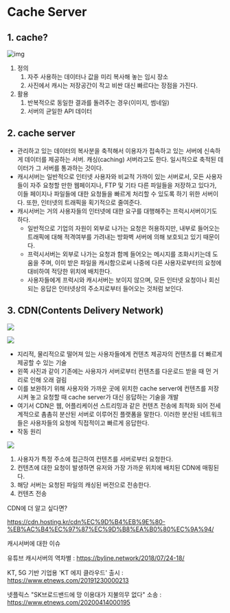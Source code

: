 # Cache Server



## 1. cache?

![img](https://img1.daumcdn.net/thumb/R1280x0/?scode=mtistory2&fname=https%3A%2F%2Fblog.kakaocdn.net%2Fdn%2FZdW35%2FbtqCbTDmFj5%2FAKbAUKiWseStnfD1Cd7gqk%2Fimg.png)

1. 정의
   1. 자주 사용하는 데이터나 값을 미리 복사해 놓는 임시 장소
   2. 사진에서 캐시는 저장공간이 작고 비싼 대신 빠르다는 장점을 가진다.
2. 활용
   1. 반복적으로 동일한 결과를 돌려주는 경우(이미지, 썸네일)
   2. 서버의 균일한 API 데이터



## 2. cache server

- 관리하고 있는 데이터의 복사분을 축적해서 이용자가 접속하고 있는 서버에 신속하게 데이터를 제공하는 서버. 캐싱(caching) 서버라고도 한다. 일시적으로 축적된 데이터가 그 서버를 통과하는 것이다. 
- 캐시서버는 일반적으로 인터넷 사용자와 비교적 가까이 있는 서버로서, 모든 사용자들이 자주 요청할 만한 웹페이지나, FTP 및 기타 다른 파일들을 저장하고 있다가, 이들 페이지나 파일들에 대한 요청들을 빠르게 처리할 수 있도록 하기 위한 서버이다. 또한, 인터넷의 트래픽을 획기적으로 줄여준다.
- 캐시서버는 거의 사용자들의 인터넷에 대한 요구를 대행해주는 프럭시서버이기도 하다. 
  -  일반적으로 기업의 자원이 외부로 나가는 요청은 허용하지만, 내부로 들어오는 트래픽에 대해 적격여부를 가려내는 방화벽 서버에 의해 보호되고 있기 때문이다. 
  - 프럭시서버는 외부로 나가는 요청과 함께 들어오는 메시지를 조화시키는데 도움을 주며, 이미 받은 파일을 캐시함으로써 나중에 다른 사용자로부터의 요청에 대비하여 적당한 위치에 배치한다. 
  - 사용자들에게 프럭시와 캐시서버는 보이지 않으며, 모든 인터넷 요청이나 회신되는 응답은 인터넷상의 주소지로부터 들어오는 것처럼 보인다.



## 3. CDN(Contents Delivery Network)

![](https://cdn.hosting.kr/wp-content/uploads/2017/03/NCDN_-_CDN.png)

![](https://t1.daumcdn.net/cfile/tistory/226F764858440DD30C?download)

- 지리적, 물리적으로 떨어져 있는 사용자들에게 컨텐츠 제공자의 컨텐츠를 더 빠르게 제공할 수 있는 기술
- 왼쪽 사진과 같이 기존에는 사용자가 서버로부터 컨텐츠를 다운로드 받을 때 먼 거리로 인해 오래 걸림
- 이를 보완하기 위해 사용자와 가까운 곳에 위치한 cache server에 컨텐츠를 저장시켜 놓고 요청할 때 cache server가 대신 응답하는 기술을 개발
- 여기서 CDN은 웹, 어플리케이션 스트리밍과 같은 컨텐츠 전송에 최적화 되어 전세계적으로 촘촘히 분산된 서버로 이루어진 플랫폼을 말한다. 이러한 분산된 네트워크들은 사용자들의 요청에 직접적이고 빠르게 응답한다.
- 작동 원리

![](https://cdn.hosting.kr/wp-content/uploads/2017/03/How-CDN-works-flow.png)

1. 사용자가 특정 주소에 접근하여 컨텐츠를 서버로부터 요청한다.
2. 컨텐츠에 대한 요청이 발생하면 유저와 가장 가까운 위치에 배치된 CDN에 매핑된다.
3. 해당 서버는 요청된 파일의 캐싱된 버전으로 전송한다.
4. 컨텐츠 전송



CDN에 더 알고 싶다면?

https://cdn.hosting.kr/cdn%EC%9D%B4%EB%9E%80-%EB%AC%B4%EC%97%87%EC%9D%B8%EA%B0%80%EC%9A%94/

캐시서버에 대한 이슈

유튜브 캐시서버의 역차별 : https://byline.network/2018/07/24-18/

KT, 5G 기반 기업용 'KT 에지 클라우드' 출시 : https://www.etnews.com/20191230000213

 넷플릭스 "SK브로드밴드에 망 이용대가 지불의무 없다" 소송 : https://www.etnews.com/20200414000195